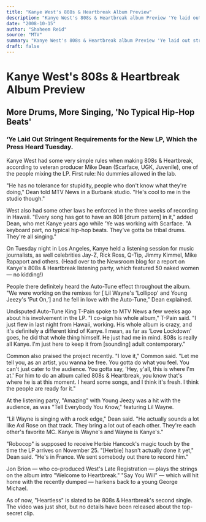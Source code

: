 ```yaml
---
title: "Kanye West's 808s & Heartbreak Album Preview"
description: "Kanye West's 808s & Heartbreak album Preview 'Ye laid out stringent requirements for the new LP, which the press heard Tuesday. \"He has no tolerance for stupidity, people who don't know what they're d..."
date: "2008-10-15"
author: "Shaheem Reid"
source: "MTV"
summary: "Kanye West's 808s & Heartbreak album Preview 'Ye laid out stringent requirements for the new LP, which the press heard Tuesday. \"He has no tolerance for stupidity, people who don't know what they're doing,\" producer Mike Dean told MTV News. On Tuesday night he held a listening session for music journalists and celebrities."
draft: false
---
```


# Kanye West's 808s & Heartbreak Album Preview

## More Drums, More Singing, 'No Typical Hip-Hop Beats'

### ‘Ye Laid Out Stringent Requirements for the New LP, Which the Press Heard Tuesday.

Kanye West had some very simple rules when making 808s & Heartbreak, according to veteran producer Mike Dean (Scarface, UGK, Juvenile), one of the people mixing the LP. First rule: No dummies allowed in the lab.

"He has no tolerance for stupidity, people who don't know what they're doing," Dean told MTV News in a Burbank studio. "He's cool to me in the studio though."

West also had some other laws he enforced in the three weeks of recording in Hawaii. "Every song has got to have an 808 [drum pattern] in it," added Dean, who met Kanye years ago while 'Ye was working with Scarface. "A keyboard part, no typical hip-hop beats. They've gotta be tribal drums. They're all singing."

On Tuesday night in Los Angeles, Kanye held a listening session for music journalists, as well celebrities Jay-Z, Rick Ross, Q-Tip, Jimmy Kimmel, Mike Rapaport and others. (Head over to the Newsroom blog for a report on Kanye's 808s & Heartbreak listening party, which featured 50 naked women — no kidding!)

People there definitely heard the Auto-Tune effect throughout the album. "We were working on the remixes for [ Lil Wayne's 'Lollipop' and Young Jeezy's 'Put On,'] and he fell in love with the Auto-Tune," Dean explained.

Undisputed Auto-Tune King T-Pain spoke to MTV News a few weeks ago about his involvement in the LP. "I co-sign his whole album," T-Pain said. "I just flew in last night from Hawaii, working. His whole album is crazy, and it's definitely a different kind of Kanye. I mean, as far as 'Love Lockdown' goes, he did that whole thing himself. He just had me in mind. 808s is really all Kanye. I'm just here to keep it from [sounding] adult contemporary."

Common also praised the project recently. "I love it," Common said. "Let me tell you, as an artist, you wanna be free. You gotta do what you feel. You can't just cater to the audience. You gotta say, 'Hey, y'all, this is where I'm at.' For him to do an album called 808s & Heartbreak, you know that's where he is at this moment. I heard some songs, and I think it's fresh. I think the people are ready for it."

At the listening party, "Amazing" with Young Jeezy was a hit with the audience, as was "Tell Everybody You Know," featuring Lil Wayne.

"Lil Wayne is singing with a rock edge," Dean said. "He actually sounds a lot like Axl Rose on that track. They bring a lot out of each other. They're each other's favorite MC. Kanye is Wayne's and Wayne is Kanye's."

"Robocop" is supposed to receive Herbie Hancock's magic touch by the time the LP arrives on November 25. "[Herbie] hasn't actually done it yet," Dean said. "He's in France. We sent somebody out there to record him."

Jon Brion — who co-produced West's Late Registration — plays the strings on the album intro "Welcome to Heartbreak." "Say You Will" — which will hit home with the recently dumped — harkens back to a young George Michael.

As of now, "Heartless" is slated to be 808s & Heartbreak's second single. The video was just shot, but no details have been released about the top-secret clip.
